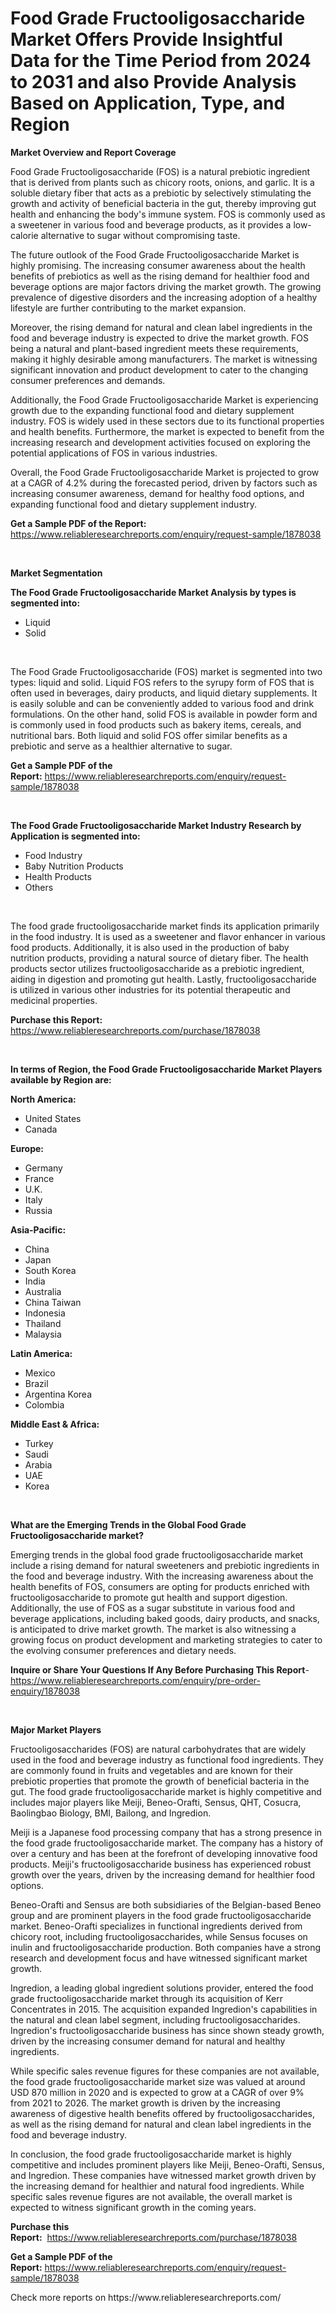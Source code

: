 <p><h1>Food Grade Fructooligosaccharide Market Offers Provide Insightful Data for the Time Period from 2024 to 2031 and also Provide Analysis Based on Application, Type, and Region</h1></p><p><strong>Market Overview and Report Coverage</strong></p>
<p><p>Food Grade Fructooligosaccharide (FOS) is a natural prebiotic ingredient that is derived from plants such as chicory roots, onions, and garlic. It is a soluble dietary fiber that acts as a prebiotic by selectively stimulating the growth and activity of beneficial bacteria in the gut, thereby improving gut health and enhancing the body's immune system. FOS is commonly used as a sweetener in various food and beverage products, as it provides a low-calorie alternative to sugar without compromising taste.</p><p>The future outlook of the Food Grade Fructooligosaccharide Market is highly promising. The increasing consumer awareness about the health benefits of prebiotics as well as the rising demand for healthier food and beverage options are major factors driving the market growth. The growing prevalence of digestive disorders and the increasing adoption of a healthy lifestyle are further contributing to the market expansion.</p><p>Moreover, the rising demand for natural and clean label ingredients in the food and beverage industry is expected to drive the market growth. FOS being a natural and plant-based ingredient meets these requirements, making it highly desirable among manufacturers. The market is witnessing significant innovation and product development to cater to the changing consumer preferences and demands.</p><p>Additionally, the Food Grade Fructooligosaccharide Market is experiencing growth due to the expanding functional food and dietary supplement industry. FOS is widely used in these sectors due to its functional properties and health benefits. Furthermore, the market is expected to benefit from the increasing research and development activities focused on exploring the potential applications of FOS in various industries.</p><p>Overall, the Food Grade Fructooligosaccharide Market is projected to grow at a CAGR of 4.2% during the forecasted period, driven by factors such as increasing consumer awareness, demand for healthy food options, and expanding functional food and dietary supplement industry.</p></p>
<p><strong>Get a Sample PDF of the Report:</strong> <a href="https://www.reliableresearchreports.com/enquiry/request-sample/1878038">https://www.reliableresearchreports.com/enquiry/request-sample/1878038</a></p>
<p>&nbsp;</p>
<p><strong>Market Segmentation</strong></p>
<p><strong>The Food Grade Fructooligosaccharide Market Analysis by types is segmented into:</strong></p>
<p><ul><li>Liquid</li><li>Solid</li></ul></p>
<p>&nbsp;</p>
<p><p>The Food Grade Fructooligosaccharide (FOS) market is segmented into two types: liquid and solid. Liquid FOS refers to the syrupy form of FOS that is often used in beverages, dairy products, and liquid dietary supplements. It is easily soluble and can be conveniently added to various food and drink formulations. On the other hand, solid FOS is available in powder form and is commonly used in food products such as bakery items, cereals, and nutritional bars. Both liquid and solid FOS offer similar benefits as a prebiotic and serve as a healthier alternative to sugar.</p></p>
<p><strong>Get a Sample PDF of the Report:</strong>&nbsp;<a href="https://www.reliableresearchreports.com/enquiry/request-sample/1878038">https://www.reliableresearchreports.com/enquiry/request-sample/1878038</a></p>
<p>&nbsp;</p>
<p><strong>The Food Grade Fructooligosaccharide Market Industry Research by Application is segmented into:</strong></p>
<p><ul><li>Food Industry</li><li>Baby Nutrition Products</li><li>Health Products</li><li>Others</li></ul></p>
<p>&nbsp;</p>
<p><p>The food grade fructooligosaccharide market finds its application primarily in the food industry. It is used as a sweetener and flavor enhancer in various food products. Additionally, it is also used in the production of baby nutrition products, providing a natural source of dietary fiber. The health products sector utilizes fructooligosaccharide as a prebiotic ingredient, aiding in digestion and promoting gut health. Lastly, fructooligosaccharide is utilized in various other industries for its potential therapeutic and medicinal properties.</p></p>
<p><strong>Purchase this Report:</strong>&nbsp; <a href="https://www.reliableresearchreports.com/purchase/1878038">https://www.reliableresearchreports.com/purchase/1878038</a></p>
<p>&nbsp;</p>
<p><strong>In terms of Region, the Food Grade Fructooligosaccharide Market Players available by Region are:</strong></p>
<p>
    <p> <strong> North America: </strong>
        <ul>
            <li>United States</li>
            <li>Canada</li>
        </ul>
        </p> 
    <p> <strong> Europe: </strong>
        <ul>
            <li>Germany</li>
            <li>France</li>
            <li>U.K.</li>
            <li>Italy</li>
            <li>Russia</li>
        </ul>
        </p> 
    <p> <strong> Asia-Pacific: </strong>
        <ul>
            <li>China</li>
            <li>Japan</li>
            <li>South Korea</li>
            <li>India</li>
            <li>Australia</li>
            <li>China Taiwan</li>
            <li>Indonesia</li>
            <li>Thailand</li>
            <li>Malaysia</li>
        </ul>
        </p> 
    <p> <strong> Latin America: </strong>
        <ul>
            <li>Mexico</li>
            <li>Brazil</li>
            <li>Argentina Korea</li>
            <li>Colombia</li>
        </ul>
        </p> 
    <p> <strong> Middle East & Africa: </strong>
        <ul>
            <li>Turkey</li>
            <li>Saudi</li>
            <li>Arabia</li>
            <li>UAE</li>
            <li>Korea</li>
        </ul>
    </p>
    </p>
<p>&nbsp;</p>
<p><strong>What are the Emerging Trends in the Global Food Grade Fructooligosaccharide market?</strong></p>
<p><p>Emerging trends in the global food grade fructooligosaccharide market include a rising demand for natural sweeteners and prebiotic ingredients in the food and beverage industry. With the increasing awareness about the health benefits of FOS, consumers are opting for products enriched with fructooligosaccharide to promote gut health and support digestion. Additionally, the use of FOS as a sugar substitute in various food and beverage applications, including baked goods, dairy products, and snacks, is anticipated to drive market growth. The market is also witnessing a growing focus on product development and marketing strategies to cater to the evolving consumer preferences and dietary needs.</p></p>
<p><strong>Inquire or Share Your Questions If Any Before Purchasing This Report</strong>- <a href="https://www.reliableresearchreports.com/enquiry/pre-order-enquiry/1878038">https://www.reliableresearchreports.com/enquiry/pre-order-enquiry/1878038</a></p>
<p>&nbsp;</p>
<p><strong>Major Market Players</strong></p>
<p><p>Fructooligosaccharides (FOS) are natural carbohydrates that are widely used in the food and beverage industry as functional food ingredients. They are commonly found in fruits and vegetables and are known for their prebiotic properties that promote the growth of beneficial bacteria in the gut. The food grade fructooligosaccharide market is highly competitive and includes major players like Meiji, Beneo-Orafti, Sensus, QHT, Cosucra, Baolingbao Biology, BMI, Bailong, and Ingredion.</p><p>Meiji is a Japanese food processing company that has a strong presence in the food grade fructooligosaccharide market. The company has a history of over a century and has been at the forefront of developing innovative food products. Meiji's fructooligosaccharide business has experienced robust growth over the years, driven by the increasing demand for healthier food options.</p><p>Beneo-Orafti and Sensus are both subsidiaries of the Belgian-based Beneo group and are prominent players in the food grade fructooligosaccharide market. Beneo-Orafti specializes in functional ingredients derived from chicory root, including fructooligosaccharides, while Sensus focuses on inulin and fructooligosaccharide production. Both companies have a strong research and development focus and have witnessed significant market growth.</p><p>Ingredion, a leading global ingredient solutions provider, entered the food grade fructooligosaccharide market through its acquisition of Kerr Concentrates in 2015. The acquisition expanded Ingredion's capabilities in the natural and clean label segment, including fructooligosaccharides. Ingredion's fructooligosaccharide business has since shown steady growth, driven by the increasing consumer demand for natural and healthy ingredients.</p><p>While specific sales revenue figures for these companies are not available, the food grade fructooligosaccharide market size was valued at around USD 870 million in 2020 and is expected to grow at a CAGR of over 9% from 2021 to 2026. The market growth is driven by the increasing awareness of digestive health benefits offered by fructooligosaccharides, as well as the rising demand for natural and clean label ingredients in the food and beverage industry.</p><p>In conclusion, the food grade fructooligosaccharide market is highly competitive and includes prominent players like Meiji, Beneo-Orafti, Sensus, and Ingredion. These companies have witnessed market growth driven by the increasing demand for healthier and natural food ingredients. While specific sales revenue figures are not available, the overall market is expected to witness significant growth in the coming years.</p></p>
<p><strong>Purchase this Report:</strong>&nbsp;&nbsp;<a href="https://www.reliableresearchreports.com/purchase/1878038">https://www.reliableresearchreports.com/purchase/1878038</a></p>
<p></p>
<p><strong>Get a Sample PDF of the Report:</strong>&nbsp;<a href="https://www.reliableresearchreports.com/enquiry/request-sample/1878038">https://www.reliableresearchreports.com/enquiry/request-sample/1878038</a></p>
<p>Check more reports on https://www.reliableresearchreports.com/</p>